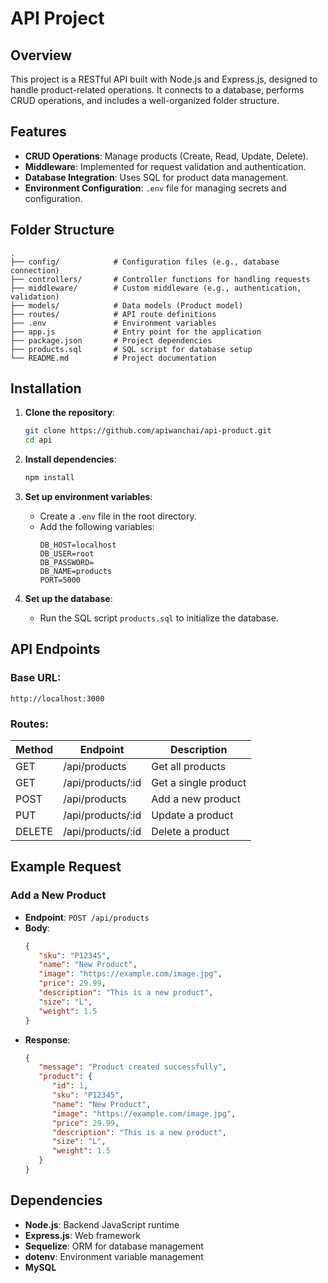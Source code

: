 # API Project

## Overview

This project is a RESTful API built with Node.js and Express.js, designed to handle product-related operations. It connects to a database, performs CRUD operations, and includes a well-organized folder structure.

## Features

- **CRUD Operations**: Manage products (Create, Read, Update, Delete).
- **Middleware**: Implemented for request validation and authentication.
- **Database Integration**: Uses SQL for product data management.
- **Environment Configuration**: `.env` file for managing secrets and configuration.

## Folder Structure

```
.
├── config/            # Configuration files (e.g., database connection)
├── controllers/       # Controller functions for handling requests
├── middleware/        # Custom middleware (e.g., authentication, validation)
├── models/            # Data models (Product model)
├── routes/            # API route definitions
├── .env               # Environment variables
├── app.js             # Entry point for the application
├── package.json       # Project dependencies
├── products.sql       # SQL script for database setup
└── README.md          # Project documentation
```

## Installation

1. **Clone the repository**:
   ```bash
   git clone https://github.com/apiwanchai/api-product.git
   cd api
   ```

2. **Install dependencies**:
   ```bash
   npm install
   ```

3. **Set up environment variables**:
   - Create a `.env` file in the root directory.
   - Add the following variables:
     ```env
     DB_HOST=localhost
     DB_USER=root
     DB_PASSWORD=
     DB_NAME=products
     PORT=5000
     ```

4. **Set up the database**:
   - Run the SQL script `products.sql` to initialize the database.



## API Endpoints

### Base URL:
`http://localhost:3000`

### Routes:

| Method | Endpoint           | Description              |
|--------|--------------------|--------------------------|
| GET    | /api/products      | Get all products         |
| GET    | /api/products/:id  | Get a single product     |
| POST   | /api/products      | Add a new product        |
| PUT    | /api/products/:id  | Update a product         |
| DELETE | /api/products/:id  | Delete a product         |

## Example Request

### Add a New Product

- **Endpoint**: `POST /api/products`
- **Body**:
   ```json
   {
      "sku": "P12345",
      "name": "New Product",
      "image": "https://example.com/image.jpg",
      "price": 29.99,
      "description": "This is a new product",
      "size": "L",
      "weight": 1.5
   }
   ```
- **Response**:
   ```json
   {
      "message": "Product created successfully",
      "product": {
         "id": 1,
         "sku": "P12345",
         "name": "New Product",
         "image": "https://example.com/image.jpg",
         "price": 29.99,
         "description": "This is a new product",
         "size": "L",
         "weight": 1.5
      }
   }
   ```

## Dependencies

- **Node.js**: Backend JavaScript runtime
- **Express.js**: Web framework
- **Sequelize**: ORM for database management
- **dotenv**: Environment variable management
- **MySQL** 

